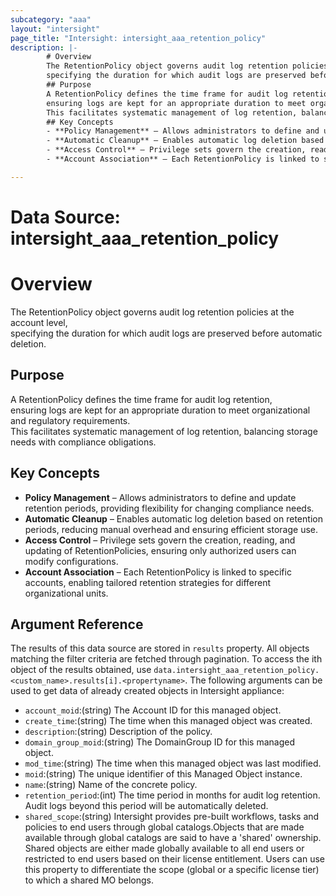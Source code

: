 ```yaml
---
subcategory: "aaa"
layout: "intersight"
page_title: "Intersight: intersight_aaa_retention_policy"
description: |-
        # Overview
        The RetentionPolicy object governs audit log retention policies at the account level,
        specifying the duration for which audit logs are preserved before automatic deletion.
        ## Purpose
        A RetentionPolicy defines the time frame for audit log retention,
        ensuring logs are kept for an appropriate duration to meet organizational and regulatory requirements.
        This facilitates systematic management of log retention, balancing storage needs with compliance obligations.
        ## Key Concepts
        - **Policy Management** – Allows administrators to define and update retention periods, providing flexibility for changing compliance needs.
        - **Automatic Cleanup** – Enables automatic log deletion based on retention periods, reducing manual overhead and ensuring efficient storage use.
        - **Access Control** – Privilege sets govern the creation, reading, and updating of RetentionPolicies, ensuring only authorized users can modify configurations.
        - **Account Association** – Each RetentionPolicy is linked to specific accounts, enabling tailored retention strategies for different organizational units.

---
```


# Data Source: intersight_aaa_retention_policy
# Overview
 The RetentionPolicy object governs audit log retention policies at the account level,  
 specifying the duration for which audit logs are preserved before automatic deletion.
 ## Purpose
 A RetentionPolicy defines the time frame for audit log retention,  
 ensuring logs are kept for an appropriate duration to meet organizational and regulatory requirements.  
 This facilitates systematic management of log retention, balancing storage needs with compliance obligations.
## Key Concepts
- **Policy Management** – Allows administrators to define and update retention periods, providing flexibility for changing compliance needs.
- **Automatic Cleanup** – Enables automatic log deletion based on retention periods, reducing manual overhead and ensuring efficient storage use.
- **Access Control** – Privilege sets govern the creation, reading, and updating of RetentionPolicies, ensuring only authorized users can modify configurations.
- **Account Association** – Each RetentionPolicy is linked to specific accounts, enabling tailored retention strategies for different organizational units.
## Argument Reference
The results of this data source are stored in `results` property.
All objects matching the filter criteria are fetched through pagination.
To access the ith object of the results obtained, use `data.intersight_aaa_retention_policy.<custom_name>.results[i].<propertyname>`.
The following arguments can be used to get data of already created objects in Intersight appliance:
* `account_moid`:(string) The Account ID for this managed object. 
* `create_time`:(string) The time when this managed object was created. 
* `description`:(string) Description of the policy. 
* `domain_group_moid`:(string) The DomainGroup ID for this managed object. 
* `mod_time`:(string) The time when this managed object was last modified. 
* `moid`:(string) The unique identifier of this Managed Object instance. 
* `name`:(string) Name of the concrete policy. 
* `retention_period`:(int) The time period in months for audit log retention. Audit logs beyond this period will be automatically deleted. 
* `shared_scope`:(string) Intersight provides pre-built workflows, tasks and policies to end users through global catalogs.Objects that are made available through global catalogs are said to have a 'shared' ownership. Shared objects are either made globally available to all end users or restricted to end users based on their license entitlement. Users can use this property to differentiate the scope (global or a specific license tier) to which a shared MO belongs. 
 

